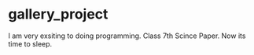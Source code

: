 # gallery_project
I am very exsiting to doing programming.
Class 7th Scince Paper.
Now its time to sleep.

